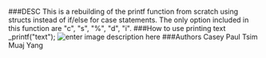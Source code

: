 ###DESC
This is a rebuilding of the printf function from scratch using structs instead of if/else for case statements. The only option included in this function are "c", "s", "%", "d", "i".
###How to use
printing text
_printf("text");
![enter image description here](https://imgur.com/RJ2q6oQ.png) 
###Authors
Casey Paul
Tsim Muaj Yang
